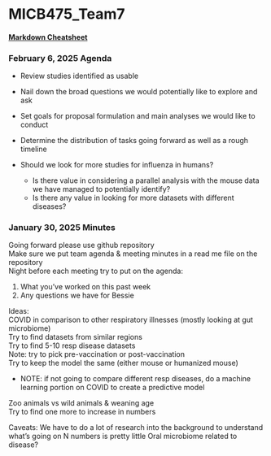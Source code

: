 # MICB475_Team7  

#### [Markdown Cheatsheet](https://github.com/adam-p/markdown-here/wiki/Markdown-Cheatsheet)

### February 6, 2025 Agenda
* Review studies identified as usable
* Nail down the broad questions we would potentially like to explore and ask
* Set goals for proposal formulation and main analyses we would like to conduct
* Determine the distribution of tasks going forward as well as a rough timeline
* Should we look for more studies for influenza in humans?

  * Is there value in considering a parallel analysis with the mouse data we have managed to potentially identify?
  * Is there any value in looking for more datasets with different diseases?

### January 30, 2025 Minutes  
Going forward please use github repository  
Make sure we put team agenda & meeting minutes in a read me file on the repository  
Night before each meeting try to put on the agenda:  
1. What you’ve worked on this past week
2. Any questions we have for Bessie


Ideas:  
COVID in comparison to other respiratory illnesses (mostly looking at gut microbiome)  
Try to find datasets from similar regions  
Try to find 5-10 resp disease datasets   
Note: try to pick pre-vaccination or post-vaccination  
Try to keep the model the same (either mouse or humanized mouse)  
* NOTE: if not going to compare different resp diseases, do a machine learning portion on COVID to create a predictive model  
  
Zoo animals vs wild animals & weaning age  
Try to find one more to increase in numbers 


Caveats:
We have to do a lot of research into the background to understand what’s going on
N numbers is pretty little
Oral microbiome related to disease?
